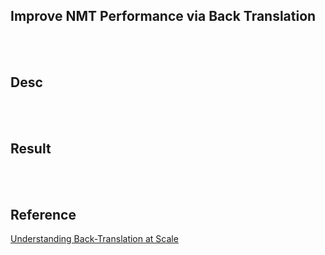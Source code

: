 ## Improve NMT Performance via Back Translation

<br>
<br>

## Desc

<br>
<br>

## Result

<br>
<br>

## Reference
[Understanding Back-Translation at Scale](https://arxiv.org/abs/1808.09381)
<br>
